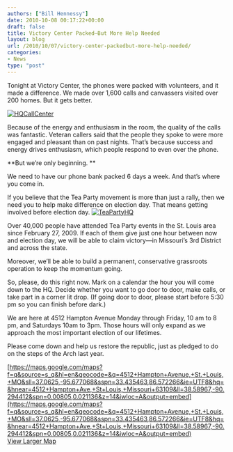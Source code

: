 ```yaml
---
authors: ["Bill Hennessy"]
date: 2010-10-08 00:17:22+00:00
draft: false
title: Victory Center Packed—But More Help Needed
layout: blog
url: /2010/10/07/victory-center-packedbut-more-help-needed/
categories:
- News
type: "post"
---
```


Tonight at Victory Center, the phones were packed with volunteers, and it made a difference. We made over 1,600 calls and canvassers visited over 200 homes. But it gets better.

 

[![HQCallCenter](https://hennessysview.com/wp-content/uploads/2010/10/HQCallCenter_thumb.png)
](https://hennessysview.com/wp-content/uploads/2010/10/HQCallCenter.png)

 

Because of the energy and enthusiasm in the room, the quality of the calls was fantastic. Veteran callers said that the people they spoke to were more engaged and pleasant than on past nights. That’s because success and energy drives enthusiasm, which people respond to even over the phone. 

 

**But we’re only beginning. **

 

We need to have our phone bank packed 6 days a week. And that’s where you come in. 

 

If you believe that the Tea Party movement is more than just a rally, then we need you to help make difference on election day. That means getting involved before election day. [![TeaPartyHQ](https://hennessysview.com/wp-content/uploads/2010/10/TeaPartyHQ_thumb.jpg)
](https://hennessysview.com/wp-content/uploads/2010/10/TeaPartyHQ.jpg)

 

Over 40,000 people have attended Tea Party events in the St. Louis area since February 27, 2009. If each of them give just one hour between now and election day, we will be able to claim victory—in Missouri’s 3rd District and across the state.

 

Moreover, we’ll be able to build a permanent, conservative grassroots operation to keep the momentum going.

 

So, please, do this right now. Mark on a calendar the hour you will come down to the HQ. Decide whether you want to go door to door, make calls, or take part in a corner lit drop. (If going door to door, please start before 5:30 pm so you can finish before dark.)

 

We are here at 4512 Hampton Avenue Monday through Friday, 10 am to 8 pm, and Saturdays 10am to 3pm. Those hours will only expand as we approach the most important election of our lifetimes.

 

Please come down and help us restore the republic, just as pledged to do on the steps of the Arch last year. 

[https://maps.google.com/maps?f=q&source=s_q&hl=en&geocode=&q=4512+Hampton+Avenue,+St.+Louis,+MO&sll=37.0625,-95.677068&sspn=33.435463,86.572266&ie=UTF8&hq=&hnear=4512+Hampton+Ave,+St+Louis,+Missouri+63109&ll=38.58967,-90.294412&spn=0.00805,0.021136&z=14&iwloc=A&output=embed](https://maps.google.com/maps?f=q&source=s_q&hl=en&geocode=&q=4512+Hampton+Avenue,+St.+Louis,+MO&sll=37.0625,-95.677068&sspn=33.435463,86.572266&ie=UTF8&hq=&hnear=4512+Hampton+Ave,+St+Louis,+Missouri+63109&ll=38.58967,-90.294412&spn=0.00805,0.021136&z=14&iwloc=A&output=embed)    
[View Larger Map](https://maps.google.com/maps?f=q&source=embed&hl=en&geocode=&q=4512+Hampton+Avenue,+St.+Louis,+MO&sll=37.0625,-95.677068&sspn=33.435463,86.572266&ie=UTF8&hq=&hnear=4512+Hampton+Ave,+St+Louis,+Missouri+63109&ll=38.58967,-90.294412&spn=0.00805,0.021136&z=14&iwloc=A)

